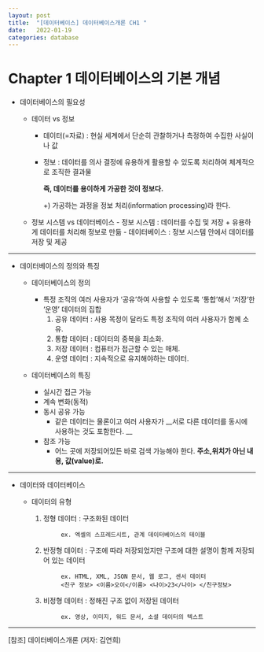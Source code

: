```yaml
---
layout: post
title:  "[데이터베이스] 데이터베이스개론 CH1 "
date:   2022-01-19
categories: database
---
```


# Chapter 1 데이터베이스의 기본 개념

- 데이터베이스의 필요성

	* 데이터 vs 정보
		- 데이터(=자료) : 현실 세계에서 단순히 관찰하거나 측정하여 수집한 사실이나 값 
		- 정보 : 데이터를 의사 결정에 유용하게 활용할 수 있도록 처리하여 체계적으로 조직한 결과물

			__즉, 데이터를 용이하게 가공한 것이 정보다.__ 
            
			+) 가공하는 과정을 정보 처리(information processing)라 한다. 


	* 정보 시스템 vs 데이터베이스 
			- 정보 시스템 : 데이터를 수집 및 저장 + 유용하게 데이터를 처리해 정보로 만듦
			- 데이터베이스 : 정보 시스템 안에서 데이터를 저장 및 제공

---
- 데이터베이스의 정의와 특징

	* 데이터베이스의 정의 
		- 특정 조직의 여러 사용자가 ‘공유’하여 사용할 수 있도록 ‘통합’해서 ‘저장’한 ‘운영’ 데이터의 집합 
			1. 공유 데이터 : 사용 목정이 달라도 특정 조직의 여러 사용자가 함께 소유.
			2. 통합 데이터 : 데이터의 중복을 최소화.
			3. 저장 데이터 : 컴퓨터가 접근할 수 있는 매체.
			4. 운영 데이터 : 지속적으로 유지해야하는 데이터.

	* 데이터베이스의 특징
		- 실시간 접근 가능  
		- 계속 변화(동적)
		- 동시 공유 가능
			* 같은 데이터는 물론이고 여러 사용자가 __서로 다른 데이터를 동시에 사용하는 것도 포함한다. __
		- 참조 가능
			* 어느 곳에 저장되어있든 바로 검색 가능해야 한다. __주소,위치가 아닌 내용, 값(value)로.__

---
- 데이터와 데이터베이스

	* 데이터의 유형
		1. 정형 데이터 : 구조화된 데이터 
		
					ex. 엑셀의 스프레드시트, 관계 데이터베이스의 테이블
		2. 반정형 데이터 : 구조에 따라 저장되었지만 구조에 대한 설명이 함께 저장되어 있는 데이터 
		
					ex. HTML, XML, JSON 문서, 웹 로그, 센서 데이터
					<친구 정보> <이름>오이</이름> <나이>23</나이> </친구정보>
                   
		3. 비정형 데이터 : 정해진 구조 없이 저장된 데이터
		
					ex. 영상, 이미지, 워드 문서, 소셜 데이터의 텍스트

---
[참조] 데이터베이스개론 (저자: 김연희)
